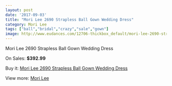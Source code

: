 ```yaml
---
layout: post
date: '2017-09-03'
title: "Mori Lee 2690 Strapless Ball Gown Wedding Dress"
category: Mori Lee
tags: ["ball","bridal","crazy","sale","gown"]
image: http://www.eudances.com/12706-thickbox_default/mori-lee-2690-strapless-ball-gown-wedding-dress.jpg
---
```

Mori Lee 2690 Strapless Ball Gown Wedding Dress

On Sales: **$392.99**
<a href="https://www.eudances.com/en/mori-lee/3900-mori-lee-2690-strapless-ball-gown-wedding-dress.html"><amp-img layout="responsive" width="600" height="600" src="//www.eudances.com/12706-thickbox_default/mori-lee-2690-strapless-ball-gown-wedding-dress.jpg" alt="Mori Lee 2690 Strapless Ball Gown Wedding Dress 0" /></a>
<a href="https://www.eudances.com/en/mori-lee/3900-mori-lee-2690-strapless-ball-gown-wedding-dress.html"><amp-img layout="responsive" width="600" height="600" src="//www.eudances.com/12710-thickbox_default/mori-lee-2690-strapless-ball-gown-wedding-dress.jpg" alt="Mori Lee 2690 Strapless Ball Gown Wedding Dress 1" /></a>
<a href="https://www.eudances.com/en/mori-lee/3900-mori-lee-2690-strapless-ball-gown-wedding-dress.html"><amp-img layout="responsive" width="600" height="600" src="//www.eudances.com/12709-thickbox_default/mori-lee-2690-strapless-ball-gown-wedding-dress.jpg" alt="Mori Lee 2690 Strapless Ball Gown Wedding Dress 2" /></a>
<a href="https://www.eudances.com/en/mori-lee/3900-mori-lee-2690-strapless-ball-gown-wedding-dress.html"><amp-img layout="responsive" width="600" height="600" src="//www.eudances.com/12708-thickbox_default/mori-lee-2690-strapless-ball-gown-wedding-dress.jpg" alt="Mori Lee 2690 Strapless Ball Gown Wedding Dress 3" /></a>
<a href="https://www.eudances.com/en/mori-lee/3900-mori-lee-2690-strapless-ball-gown-wedding-dress.html"><amp-img layout="responsive" width="600" height="600" src="//www.eudances.com/12707-thickbox_default/mori-lee-2690-strapless-ball-gown-wedding-dress.jpg" alt="Mori Lee 2690 Strapless Ball Gown Wedding Dress 4" /></a>

Buy it: [Mori Lee 2690 Strapless Ball Gown Wedding Dress](https://www.eudances.com/en/mori-lee/3900-mori-lee-2690-strapless-ball-gown-wedding-dress.html "Mori Lee 2690 Strapless Ball Gown Wedding Dress")

View more: [Mori Lee](https://www.eudances.com/en/9-mori-lee "Mori Lee")